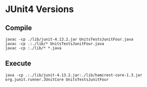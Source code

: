 # JUnit4 Versions
## Compile
```
javac -cp ./lib/junit-4.13.2.jar UnitsTestsJunitFour.java 
javac -cp .:./lib/* UnitsTestsJunitFour.java 
javac -cp :./lib/* *.java
```
## Execute
```
java -cp .:./lib/junit-4.13.2.jar:./lib/hamcrest-core-1.3.jar org.junit.runner.JUnitCore UnitsTestsJunitFour
```
